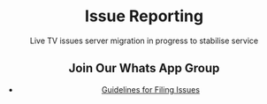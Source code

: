 <div align="center">

# Issue Reporting
Live TV issues server migration in progress to stabilise service

## Join Our Whats App Group
- [Guidelines for Filing Issues](https://chat.whatsapp.com/Kepo63BDAcf7wsAyUcGTzm)

</div>
